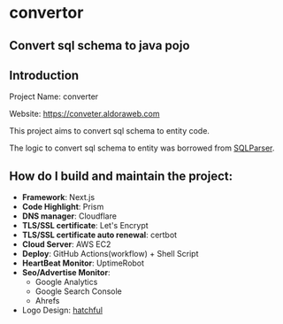 # convertor
## Convert sql schema to java pojo

## Introduction
Project Name: converter

Website: https://conveter.aldoraweb.com

This project aims to convert sql schema to entity code.

The logic to convert sql schema to entity was borrowed from [SQLParser](https://github.com/iamcal/SQLParser).

## How do I build and maintain the project: 
+ **Framework**: Next.js
+ **Code Highlight**: Prism
+ **DNS manager**: Cloudflare
+ **TLS/SSL certificate**: Let's Encrypt
+ **TLS/SSL certificate auto renewal**: certbot
+ **Cloud Server**: AWS EC2
+ **Deploy**: GitHub Actions(workflow) + Shell Script
+ **HeartBeat Monitor**: UptimeRobot
+ **Seo/Advertise Monitor**: 
  - Google Analytics
  - Google Search Console
  - Ahrefs
+ Logo Design: [hatchful](https://www.shopify.com/tools/logo-maker)

  
